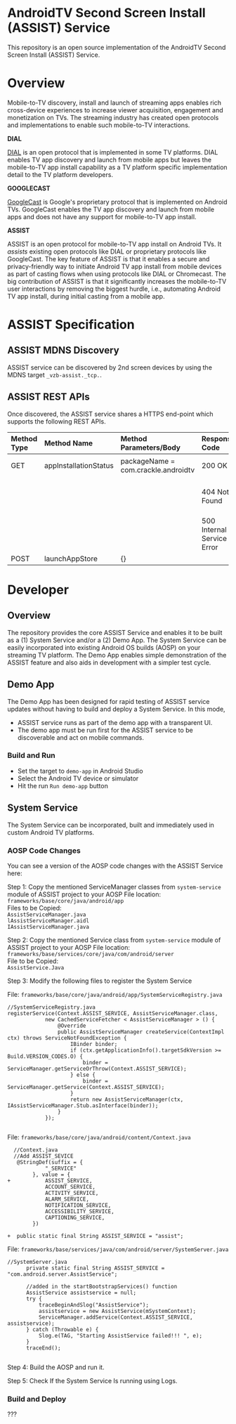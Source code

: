 # AndroidTV Second Screen Install (ASSIST) Service

This repository is an open source implementation of the AndroidTV Second Screen Install (ASSIST) Service.

# Overview

Mobile-to-TV discovery, install and launch of streaming apps enables rich cross-device experiences to increase viewer acquisition, engagement and monetization on TVs. The streaming industry has created open protocols and implementations to enable such mobile-to-TV interactions.  

**DIAL**

[DIAL](https://docs.google.com/viewer?a=v&pid=sites&srcid=ZGlhbC1tdWx0aXNjcmVlbi5vcmd8ZGlhbHxneDoyNzlmNzY3YWJlMmY1MjZl) is an open protocol that is implemented in some TV platforms. DIAL enables TV app discovery and launch from mobile apps but leaves the mobile-to-TV app install capability as a TV platform specific implementation detail to the TV platform developers.

**GOOGLECAST**

[GoogleCast](https://www.google.com/intl/en_us/chromecast/built-in/) is Google's proprietary protocol that is implemented on Android TVs. GoogleCast enables the TV app discovery and launch from mobile apps and does not have any support for mobile-to-TV app install.

**ASSIST**

ASSIST is an open protocol for mobile-to-TV app install on Android TVs. It *assists* existing open protocols like DIAL or proprietary protocols like GoogleCast. The key feature of ASSIST is that it enables a secure and privacy-friendly way to initiate Android TV app install from mobile devices as part of casting flows when using protocols like DIAL or Chromecast. The big contribution of ASSIST is that it significantly increases the mobile-to-TV user interactions by removing the biggest hurdle, i.e., automating Android TV app install, during initial casting from a mobile app.

# ASSIST Specification

## ASSIST MDNS Discovery

ASSIST service can be discovered by 2nd screen devices by using the MDNS target `_vzb-assist._tcp.`.

## ASSIST REST APIs

Once discovered, the ASSIST service shares a HTTPS end-point which supports the following REST APIs.

| Method Type | Method Name | Method Parameters/Body| Response Code | Response Body | Notes|
| :---        | :---   | :---   | :---   | :---   | :--- |
| GET   | appInstallationStatus | packageName = com.crackle.androidtv | 200 OK | ```{state: "App Installed"}``` | Success scenario. |
|       | | | 404 Not Found | N/A | Missing packageName parameter in the URL. |
|       | | | 500 Internal Service Error | N/A | Server execution error. |
| POST  | launchAppStore        | {}      | | | |

<method type> <method name> <response code> <response body>

# Developer

## Overview

The repository provides the core ASSIST Service and enables it to be built as a (1) System Service and/or a (2) Demo App. The System Service can be easily incorporated into existing Android OS builds (AOSP) on your streaming TV platform. The Demo App enables simple demonstration of the ASSIST feature and also aids in development with a simpler test cycle.

## Demo App

The Demo App has been designed for rapid testing of ASSIST service updates without having to build and deploy a System Service. In this mode, 

* ASSIST service runs as part of the demo app with a transparent UI. 
* The demo app must be run first for the ASSIST service to be discoverable and act on mobile commands.

### Build and Run

* Set the target to `demo-app` in Android Studio
* Select the Android TV device or simulator
* Hit the run `Run demo-app` button

## System Service

The System Service can be incorporated, built and immediately used in custom Android TV platforms.

### AOSP Code Changes

You can see a version of the AOSP code changes with the ASSIST Service here: <TODO-XYZ-with-assist>

Step 1: Copy the mentioned ServiceManager classes from `system-service` module of ASSIST project to your AOSP File location:  `frameworks/base/core/java/android/app`  
Files to be Copied:  
  `AssistServiceManager.java`  
  `lAssistServiceManager.aidl`  
  `IAssistServiceManager.java`  

Step 2: Copy the mentioned Service class from `system-service` module of ASSIST project to your AOSP File location: `frameworks/base/services/core/java/com/android/server`  
File to be Copied:  
  `AssistService.Java`

Step 3: Modify the following files to register the System Service  
  
File: `frameworks/base/core/java/android/app/SystemServiceRegistry.java`  
```
//SystemServiceRegistry.java
registerService(Context.ASSIST_SERVICE, AssistServiceManager.class,
            new CachedServiceFetcher < AssistServiceManager > () {
                @Override
                public AssistServiceManager createService(ContextImpl ctx) throws ServiceNotFoundException {
                    IBinder binder;
                    if (ctx.getApplicationInfo().targetSdkVersion >= Build.VERSION_CODES.O) {
                        binder = ServiceManager.getServiceOrThrow(Context.ASSIST_SERVICE);
                    } else {
                        binder = ServiceManager.getService(Context.ASSIST_SERVICE);
                    }
                    return new AssistServiceManager(ctx, IAssistServiceManager.Stub.asInterface(binder));
                }
            });
  
```
File: `frameworks/base/core/java/android/content/Context.java` 
```
  //Context.java 
  //Add ASSIST_SEVICE 
   @StringDef(suffix = {
            "_SERVICE"
        }, value = {
+           ASSIST_SERVICE,
            ACCOUNT_SERVICE,
            ACTIVITY_SERVICE,
            ALARM_SERVICE,
            NOTIFICATION_SERVICE,
            ACCESSIBILITY_SERVICE,
            CAPTIONING_SERVICE,
        })
  
+  public static final String ASSIST_SERVICE = "assist"; 

  ```
  
File: `frameworks/base/services/java/com/android/server/SystemServer.java`
  ```
  //SystemServer.java
        private static final String ASSIST_SERVICE = "com.android.server.AssistService";

        //added in the startBootstrapServices() function 
        AssistService assistservice = null;
        try {
            traceBeginAndSlog("AssistService");
            assistservice = new AssistService(mSystemContext);
            ServiceManager.addService(Context.ASSIST_SERVICE, assistservice);
        } catch (Throwable e) {
            Slog.e(TAG, "Starting AssistService failed!!! ", e);
        }
        traceEnd();
        
  ```

Step 4: Build the AOSP and run it.

Step 5: Check If the System Service Is running using Logs.

### Build and Deploy

???
